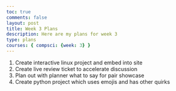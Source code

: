```yaml
---
toc: true
comments: false
layout: post
title: Week 3 Plans
description: Here are my plans for week 3
type: plans
courses: { compsci: {week: 3} }
---
```



1. Create interactive linux project and embed into site
2. Create live review ticket to accelerate discussion
3. Plan out with planner what to say for pair showcase
4. Create python project which uses emojis and has other quirks